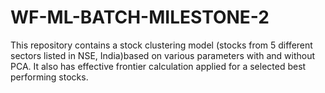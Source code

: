 # WF-ML-BATCH-MILESTONE-2
This repository contains a stock clustering model (stocks from 5 different sectors  listed in NSE, India)based on various parameters with and without PCA. It also has effective frontier calculation applied for a selected best performing stocks.
